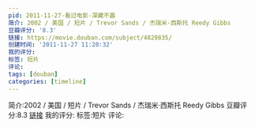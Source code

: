 ```yaml
---
pid: 2011-11-27-看过电影-深藏不露
简介: 2002 / 美国 / 短片 / Trevor Sands / 杰瑞米·西斯托 Reedy Gibbs
豆瓣评分: '8.3'
链接: https://movie.douban.com/subject/4829835/
创建时间: '2011-11-27 11:20:32'
我的评分:
标签: 短片
评论:
tags: [douban]
categories: [timeline]
---
```

简介:2002 / 美国 / 短片 / Trevor Sands / 杰瑞米·西斯托 Reedy Gibbs
豆瓣评分:8.3
[链接](https://movie.douban.com/subject/4829835/)
我的评分:
标签:短片
评论:
